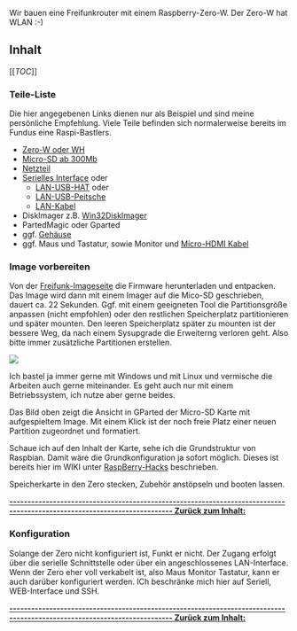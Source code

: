 Wir bauen eine Freifunkrouter mit einem Raspberry-Zero-W. Der Zero-W hat WLAN :-)
## Inhalt

[[_TOC_]]

### Teile-Liste

Die hier angegebenen Links dienen nur als Beispiel und sind meine persönliche Empfehlung. Viele Teile befinden sich normalerweise bereits im Fundus eine Raspi-Bastlers.
- [Zero-W oder WH](https://www.reichelt.de/de/de/raspberry-pi-zero-wh-v-1-1-1-ghz-512-mb-ram-wlan-bt-rasp-pi-zero-wh-p222531.html?&trstct=pos_1&nbc=1)
- [Micro-SD ab 300Mb](https://www.reichelt.de/microsdhc-speicherkarte-32gb-sandisk-mit-adapter-sdsdqm032gb35a-p196654.html?&trstct=pos_7&nbc=1)
- [Netzteil](https://www.reichelt.de/raspberry-pi-netzteil-5-v-2-5-a-micro-usb-schwarz-rasp-nt-25-sw-e-p240934.html?search=raspberry+netzteil)
- [Serielles Interface](https://www.reichelt.de/raspberry-pi-usb-zu-ttl-0-9-m-pl2303hx-rpi-usb-ttl-p150567.html?&trstct=pos_7&nbc=1) oder
  - [LAN-USB-HAT]([https://www.amazon.de/Waveshare-USB-HUB-HAT-Connection/dp/B07T35X4P4/ref=sr_1_9?__mk_de_DE=%C3%85M%C3%85%C5%BD%C3%95%C3%91&dchild=1&keywords=Netzwerkkarte+raspberry+zero+hat&qid=1601205083&quartzVehicle=3443-316&replacementKeywords=netzwerkkarte+raspberry+hat&sr=8-9) oder
  - [LAN-USB-Peitsche](https://www.amazon.de/Micro-Fast-Ethernet-Netzwerkkonverter-Port/dp/B071HS1TF6/ref=sr_1_7?__mk_de_DE=%C3%85M%C3%85%C5%BD%C3%95%C3%91&dchild=1&keywords=Netzwerkkarte+micro+usb+zero&qid=1601204957&quartzVehicle=3443-316&replacementKeywords=netzwerkkarte+micro+usb&sr=8-7)
  - [LAN-Kabel](https://www.reichelt.de/cat-6a-slim-patchkabel-u-ftp-1-5-m-gelb-slim-s6a-1-5-ge-p264786.html?&trstct=pos_9&nbc=1)
- DiskImager z.B. [Win32DiskImager](https://sourceforge.net/projects/win32diskimager/)
- PartedMagic oder Gparted
- ggf. [Gehäuse](https://www.reichelt.de/gehaeuse-fuer-raspberry-pi-zero-transparent-rpiz-case-tr-p223609.html?&trstct=pos_4&nbc=1) 
- ggf. Maus und Tastatur, sowie Monitor und [Micro-HDMI Kabel](https://www.reichelt.de/hdmi-a-stecker-hdmi-micro-d-stecker-4k-2-0-m-delock-84783-p167187.html?&trstct=pos_4&nbc=1) 

### Image vorbereiten
Von der [Freifunk-Imageseite](https://downloads.bremen.freifunk.net/firmware/) die Firmware herunterladen und entpacken. Das Image wird dann mit einem Imager auf die Mico-SD geschrieben, dauert ca. 22 Sekunden. Ggf. mit einem geeigneten Tool die Partitionsgröße anpassen (nicht empfohlen) oder den restlichen Speicherplatz partitionieren und später mounten. 
Den leeren Speicherplatz später zu mounten ist der bessere Weg, da nach einem Sysupgrade die Erweiterng verloren geht. Also bitte immer zusätzliche Partitionen erstellen. 

<img src="https://cloud.ffhb.de/index.php/s/PgrACoTsgj4B2Jq/preview">

Ich bastel ja immer gerne mit Windows und mit Linux und vermische die Arbeiten auch gerne miteinander. Es geht auch nur mit einem Betriebssystem, ich nutze aber gerne beides. 

Das Bild oben zeigt die Ansicht in GParted der Micro-SD Karte mit aufgespieltem Image. 
Mit einem Klick ist der noch freie Platz einer neuen Partition zugeordnet und formatiert.

Schaue ich auf den Inhalt der Karte, sehe ich die Grundstruktur von Raspbian. Damit wäre die Grundkonfiguration ja sofort möglich.
Dieses ist bereits hier im WIKI unter [RaspBerry-Hacks](https://wiki.bremen.freifunk.net/Anleitungen/Raspberry-Hacks) beschrieben.

Speicherkarte in den Zero stecken, Zubehör anstöpseln und booten lassen.

**[------------------------------------------------------------------------------------------------------------------------- Zurück zum Inhalt:](#inhalt)**

### Konfiguration
Solange der Zero nicht konfiguriert ist, Funkt er nicht. Der Zugang erfolgt über die serielle Schnittstelle oder über ein angeschlossenes LAN-Interface. Wenn der Zero eher voll verkabelt ist, also Maus Monitor Tastatur, kann er auch darüber konfiguriert werden.
ICh beschränke mich hier auf Seriell, WEB-Interface und SSH.

**[------------------------------------------------------------------------------------------------------------------------- Zurück zum Inhalt:](#inhalt)**

